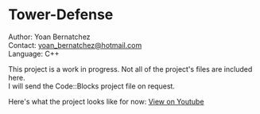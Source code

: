 # Tower-Defense

Author: Yoan Bernatchez  \
Contact: yoan_bernatchez@hotmail.com  
Language: C++

This project is a work in progress.
Not all of the project's files are included here.  
I will send the Code::Blocks project file on request.

Here's what the project looks like for now:
[View on Youtube](https://www.youtube.com/watch?v=HUupzxmV6vM&ab_channel=SushiGamer)
